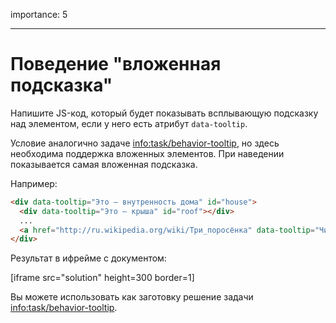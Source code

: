 importance: 5

---

# Поведение "вложенная подсказка"

Напишите JS-код, который будет показывать всплывающую подсказку над элементом, если у него есть атрибут `data-tooltip`.

Условие аналогично задаче <info:task/behavior-tooltip>, но здесь необходима поддержка вложенных элементов. При наведении показывается самая вложенная подсказка.

Например:

```html
<div data-tooltip="Это – внутренность дома" id="house">
  <div data-tooltip="Это – крыша" id="roof"></div>
  ...
  <a href="http://ru.wikipedia.org/wiki/Три_поросёнка" data-tooltip="Читать дальше">Наведи на меня</a>
</div>
```

Результат в ифрейме с документом:

[iframe src="solution" height=300 border=1]

Вы можете использовать как заготовку решение задачи <info:task/behavior-tooltip>.


